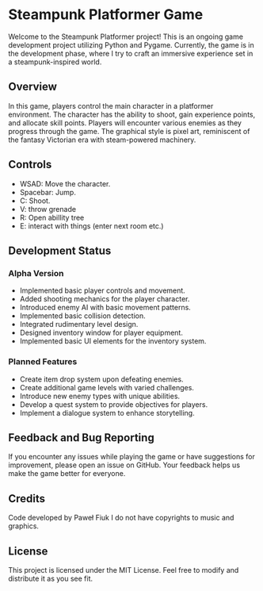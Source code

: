 # Steampunk Platformer Game

Welcome to the Steampunk Platformer project! This is an ongoing game development project utilizing Python and Pygame. Currently, the game is in the development phase, where I try to craft an immersive experience set in a steampunk-inspired world.

## Overview

In this game, players control the main character in a platformer environment. The character has the ability to shoot, gain experience points, and allocate skill points. Players will encounter various enemies as they progress through the game. The graphical style is pixel art, reminiscent of the fantasy Victorian era with steam-powered machinery.


## Controls

- WSAD: Move the character.
- Spacebar: Jump.
- C: Shoot.
- V: throw grenade
- R: Open abillity tree
- E: interact with things (enter next room etc.)
## Development Status

### Alpha Version

- Implemented basic player controls and movement.
- Added shooting mechanics for the player character.
- Introduced enemy AI with basic movement patterns.
- Implemented basic collision detection.
- Integrated rudimentary level design.
- Designed inventory window for player equipment.
- Implemented basic UI elements for the inventory system.

### Planned Features
- Create item drop system upon defeating enemies.
- Create additional game levels with varied challenges.
- Introduce new enemy types with unique abilities.
- Develop a quest system to provide objectives for players.
- Implement a dialogue system to enhance storytelling.

## Feedback and Bug Reporting

If you encounter any issues while playing the game or have suggestions for improvement, please open an issue on GitHub. Your feedback helps us make the game better for everyone.

## Credits

Code developed by Paweł Fiuk
I do not have copyrights to music and graphics.


## License

This project is licensed under the MIT License. Feel free to modify and distribute it as you see fit.
